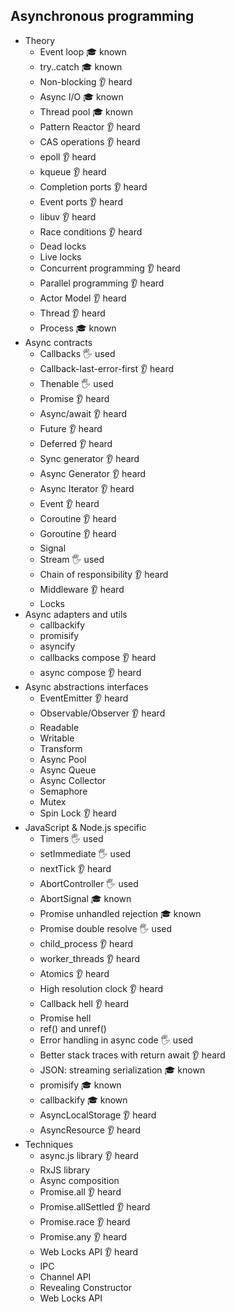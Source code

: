 ## Asynchronous programming

- Theory
  - Event loop 🎓 known
  - try..catch 🎓 known
  - Non-blocking 👂 heard
  - Async I/O 🎓 known
  - Thread pool 🎓 known
  - Pattern Reactor 👂 heard
  - CAS operations 👂 heard
  - epoll 👂 heard
  - kqueue 👂 heard
  - Completion ports 👂 heard
  - Event ports 👂 heard
  - libuv 👂 heard
  - Race conditions 👂 heard
  - Dead locks 
  - Live locks 
  - Concurrent programming 👂 heard
  - Parallel programming 👂 heard
  - Actor Model 👂 heard
  - Thread 👂 heard
  - Process 🎓 known
- Async contracts
  - Callbacks 🖐️ used
  - Callback-last-error-first 👂 heard
  - Thenable 🖐️ used
  - Promise 👂 heard
  - Async/await 👂 heard
  - Future  👂 heard
  - Deferred 👂 heard
  - Sync generator 👂 heard
  - Async Generator 👂 heard
  - Async Iterator 👂 heard
  - Event 👂 heard
  - Coroutine 👂 heard
  - Goroutine 👂 heard
  - Signal 
  - Stream 🖐️ used
  - Chain of responsibility 👂 heard
  - Middleware 👂 heard
  - Locks 
- Async adapters and utils
  - callbackify 
  - promisify 
  - asyncify 
  - callbacks compose 👂 heard
  - async compose 👂 heard
- Async abstractions interfaces
  - EventEmitter 👂 heard
  - Observable/Observer 👂 heard
  - Readable 
  - Writable 
  - Transform 
  - Async Pool 
  - Async Queue 
  - Async Collector 
  - Semaphore 
  - Mutex 
  - Spin Lock 👂 heard
- JavaScript & Node.js specific
  - Timers 🖐️ used
  - setImmediate 🖐️ used
  - nextTick 👂 heard
  - AbortController 🖐️ used
  - AbortSignal 🎓 known
  - Promise unhandled rejection 🎓 known
  - Promise double resolve 🖐️ used
  - child_process 👂 heard
  - worker_threads 👂 heard
  - Atomics 👂 heard
  - High resolution clock 👂 heard
  - Callback hell 👂 heard
  - Promise hell 
  - ref() and unref() 
  - Error handling in async code 🖐️ used
  - Better stack traces with return await 👂 heard
  - JSON: streaming serialization 🎓 known
  - promisify 🎓 known
  - callbackify 🎓 known
  - AsyncLocalStorage 👂 heard
  - AsyncResource 👂 heard
- Techniques
  - async.js library 👂 heard
  - RxJS library 
  - Async composition 
  - Promise.all 👂 heard
  - Promise.allSettled 👂 heard
  - Promise.race 👂 heard
  - Promise.any 👂 heard
  - Web Locks API 👂 heard
  - IPC 
  - Channel API 
  - Revealing Constructor 
  - Web Locks API 
